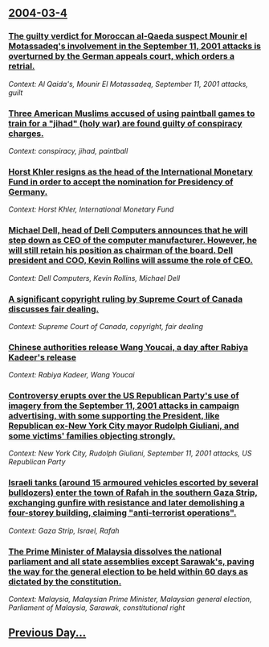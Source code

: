 ## [2004-03-4](/news/2004/03/4/index.md)

### [ The guilty verdict for Moroccan al-Qaeda suspect Mounir el Motassadeq's involvement in the September 11, 2001 attacks is overturned by the German appeals court, which orders a retrial. ](/news/2004/03/4/the-guilty-verdict-for-moroccan-al-qaeda-suspect-mounir-el-motassadeq-s-involvement-in-the-september-11-2001-attacks-is-overturned-by-the.md)
_Context: Al Qaida's, Mounir El Motassadeq, September 11, 2001 attacks, guilt_

### [ Three American Muslims accused of using paintball games to train for a "jihad" (holy war) are found guilty of conspiracy charges. ](/news/2004/03/4/three-american-muslims-accused-of-using-paintball-games-to-train-for-a-jihad-holy-war-are-found-guilty-of-conspiracy-charges.md)
_Context: conspiracy, jihad, paintball_

### [ Horst Khler resigns as the head of the International Monetary Fund in order to accept the nomination for Presidency of Germany.](/news/2004/03/4/horst-kohler-resigns-as-the-head-of-the-international-monetary-fund-in-order-to-accept-the-nomination-for-presidency-of-germany.md)
_Context: Horst Khler, International Monetary Fund_

### [ Michael Dell, head of Dell Computers announces that he will step down as CEO of the computer manufacturer. However, he will still retain his position as chairman of the board. Dell president and COO, Kevin Rollins will assume the role of CEO. ](/news/2004/03/4/michael-dell-head-of-dell-computers-announces-that-he-will-step-down-as-ceo-of-the-computer-manufacturer-however-he-will-still-retain-hi.md)
_Context: Dell Computers, Kevin Rollins, Michael Dell_

### [ A significant copyright ruling by Supreme Court of Canada discusses fair dealing. ](/news/2004/03/4/a-significant-copyright-ruling-by-supreme-court-of-canada-discusses-fair-dealing.md)
_Context: Supreme Court of Canada, copyright, fair dealing_

### [ Chinese authorities release Wang Youcai, a day after Rabiya Kadeer's release ](/news/2004/03/4/chinese-authorities-release-wang-youcai-a-day-after-rabiya-kadeer-s-release.md)
_Context: Rabiya Kadeer, Wang Youcai_

### [ Controversy erupts over the US Republican Party's use of imagery from the September 11, 2001 attacks in campaign advertising, with some supporting the President, like Republican ex-New York City mayor Rudolph Giuliani, and some victims' families objecting strongly. ](/news/2004/03/4/controversy-erupts-over-the-us-republican-party-s-use-of-imagery-from-the-september-11-2001-attacks-in-campaign-advertising-with-some-sup.md)
_Context: New York City, Rudolph Giuliani, September 11, 2001 attacks, US Republican Party_

### [ Israeli tanks (around 15 armoured vehicles escorted by several bulldozers) enter the town of Rafah in the southern Gaza Strip, exchanging gunfire with resistance and later demolishing a four-storey building, claiming "anti-terrorist operations". ](/news/2004/03/4/israeli-tanks-around-15-armoured-vehicles-escorted-by-several-bulldozers-enter-the-town-of-rafah-in-the-southern-gaza-strip-exchanging-g.md)
_Context: Gaza Strip, Israel, Rafah_

### [ The Prime Minister of Malaysia dissolves the national parliament and all state assemblies except Sarawak's, paving the way for the general election to be held within 60 days as dictated by the constitution. ](/news/2004/03/4/the-prime-minister-of-malaysia-dissolves-the-national-parliament-and-all-state-assemblies-except-sarawak-s-paving-the-way-for-the-general.md)
_Context: Malaysia, Malaysian Prime Minister, Malaysian general election, Parliament of Malaysia, Sarawak, constitutional right_

## [Previous Day...](/news/2004/03/3/index.md)

